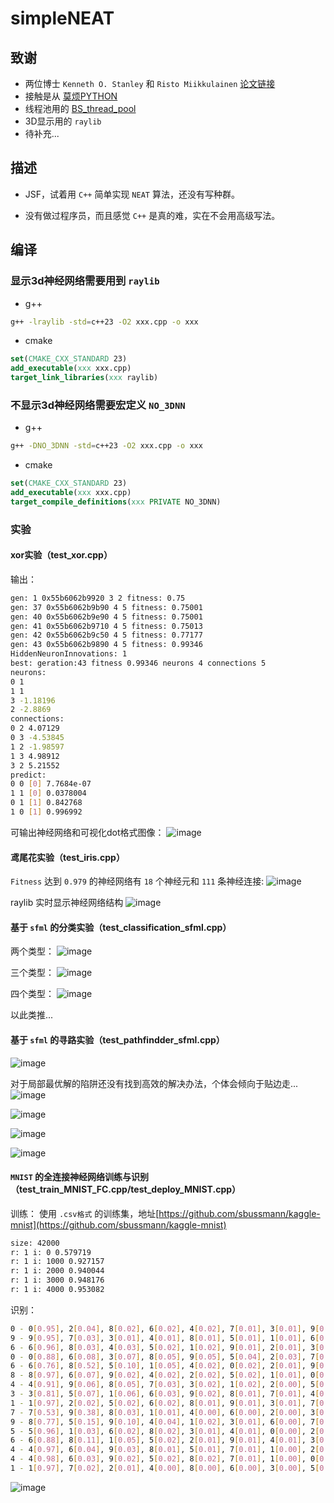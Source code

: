 # simpleNEAT

## 致谢

* 两位博士 `Kenneth O. Stanley` 和 `Risto Miikkulainen` [论文链接](https://nn.cs.utexas.edu/downloads/papers/stanley.ec02.pdf)
* 接触是从 [莫烦PYTHON](https://mofanpy.com/)
* 线程池用的 [BS_thread_pool](https://github.com/bshoshany/thread-pool/blob/master/BS_thread_pool.hpp)
* 3D显示用的 `raylib`
* 待补充...

## 描述

* JSF，试着用 `C++` 简单实现 `NEAT` 算法，还没有写种群。

* 没有做过程序员，而且感觉 `C++` 是真的难，实在不会用高级写法。

## 编译

### 显示3d神经网络需要用到 `raylib`

* g++

```bash
g++ -lraylib -std=c++23 -O2 xxx.cpp -o xxx
```

* cmake

```cmake
set(CMAKE_CXX_STANDARD 23)
add_executable(xxx xxx.cpp)
target_link_libraries(xxx raylib)
```

### 不显示3d神经网络需要宏定义 `NO_3DNN`

* g++

```bash
g++ -DNO_3DNN -std=c++23 -O2 xxx.cpp -o xxx
```

* cmake

```cmake
set(CMAKE_CXX_STANDARD 23)
add_executable(xxx xxx.cpp)
target_compile_definitions(xxx PRIVATE NO_3DNN)
```

### 实验

#### xor实验（test_xor.cpp）

输出：
```bash
gen: 1 0x55b6062b9920 3 2 fitness: 0.75
gen: 37 0x55b6062b9b90 4 5 fitness: 0.75001
gen: 40 0x55b6062b9e90 4 5 fitness: 0.75001
gen: 41 0x55b6062b9710 4 5 fitness: 0.75013
gen: 42 0x55b6062b9c50 4 5 fitness: 0.77177
gen: 43 0x55b6062b9890 4 5 fitness: 0.99346
HiddenNeuronInnovations: 1
best: geration:43 fitness 0.99346 neurons 4 connections 5
neurons:
0 1
1 1
3 -1.18196
2 -2.8869
connections:
0 2 4.07129
0 3 -4.53845
1 2 -1.98597
1 3 4.98912
3 2 5.21552
predict:
0 0 [0] 7.7684e-07
1 1 [0] 0.0378004
0 1 [1] 0.842768
1 0 [1] 0.996992
```

可输出神经网络和可视化dot格式图像：
![image](img/00.png)

#### 鸢尾花实验（test_iris.cpp）

`Fitness` 达到 `0.979` 的神经网络有 `18` 个神经元和 `111` 条神经连接:
![image](img/01.png)

raylib 实时显示神经网络结构
![image](img/02.png)

#### 基于 `sfml` 的分类实验（test_classification_sfml.cpp）

两个类型：
![image](img/03.png)

三个类型：
![image](img/04.png)

四个类型：
![image](img/05.png)

以此类推...

#### 基于 `sfml` 的寻路实验（test_pathfindder_sfml.cpp）

![image](img/06.png)

对于局部最优解的陷阱还没有找到高效的解决办法，个体会倾向于贴边走...
![image](img/07.png)

![image](img/08.png)

![image](img/09.png)

![image](img/10.png)

#### `MNIST` 的全连接神经网络训练与识别（test_train_MNIST_FC.cpp/test_deploy_MNIST.cpp）

训练：
使用 `.csv格式` 的训练集，地址[https://github.com/sbussmann/kaggle-mnist](https://github.com/sbussmann/kaggle-mnist)

```bash
size: 42000
r: 1 i: 0 0.579719
r: 1 i: 1000 0.927157
r: 1 i: 2000 0.940044
r: 1 i: 3000 0.948176
r: 1 i: 4000 0.953082
```

识别：

```bash
0 - 0[0.95], 2[0.04], 8[0.02], 6[0.02], 4[0.02], 7[0.01], 3[0.01], 9[0.01], 5[0.01], 1[0.00], 
9 - 9[0.95], 7[0.03], 3[0.01], 4[0.01], 8[0.01], 5[0.01], 1[0.01], 6[0.00], 2[0.00], 0[0.00], 
6 - 6[0.96], 8[0.03], 4[0.03], 5[0.02], 1[0.02], 9[0.01], 2[0.01], 3[0.00], 0[0.00], 7[0.00], 
0 - 0[0.88], 6[0.08], 3[0.07], 8[0.05], 9[0.05], 5[0.04], 2[0.03], 7[0.01], 4[0.00], 1[0.00], 
6 - 6[0.76], 8[0.52], 5[0.10], 1[0.05], 4[0.02], 0[0.02], 2[0.01], 9[0.00], 3[0.00], 7[0.00], 
8 - 8[0.97], 6[0.07], 9[0.02], 4[0.02], 2[0.02], 5[0.02], 1[0.01], 0[0.01], 3[0.01], 7[0.00], 
4 - 4[0.91], 9[0.06], 8[0.05], 7[0.03], 3[0.02], 1[0.02], 2[0.00], 5[0.00], 6[0.00], 0[0.00], 
3 - 3[0.81], 5[0.07], 1[0.06], 6[0.03], 9[0.02], 8[0.01], 7[0.01], 4[0.00], 2[0.00], 0[0.00], 
1 - 1[0.97], 2[0.02], 5[0.02], 6[0.02], 8[0.01], 9[0.01], 3[0.01], 7[0.01], 4[0.00], 0[0.00], 
7 - 7[0.53], 9[0.38], 8[0.03], 1[0.01], 4[0.00], 6[0.00], 2[0.00], 3[0.00], 5[0.00], 0[0.00], 
9 - 8[0.77], 5[0.15], 9[0.10], 4[0.04], 1[0.02], 3[0.01], 6[0.00], 7[0.00], 2[0.00], 0[0.00], 
5 - 5[0.96], 1[0.03], 6[0.02], 8[0.02], 3[0.01], 4[0.01], 0[0.00], 2[0.00], 7[0.00], 9[0.00], 
6 - 6[0.88], 8[0.11], 1[0.05], 5[0.02], 2[0.01], 9[0.01], 4[0.01], 3[0.00], 0[0.00], 7[0.00], 
4 - 4[0.97], 6[0.04], 9[0.03], 8[0.01], 5[0.01], 7[0.01], 1[0.00], 2[0.00], 0[0.00], 3[0.00], 
4 - 4[0.98], 6[0.03], 9[0.02], 5[0.02], 8[0.02], 7[0.01], 1[0.00], 0[0.00], 2[0.00], 3[0.00], 
1 - 1[0.97], 7[0.02], 2[0.01], 4[0.00], 8[0.00], 6[0.00], 3[0.00], 5[0.00], 9[0.00], 0[0.00],
```

![image](img/11.png)
